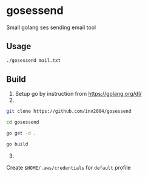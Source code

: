 # gosessend
Small golang ses sending email tool

## Usage
```bash
./gosessend mail.txt
```

## Build

1) Setup go by instruction from https://golang.org/dl/
2) 
```bash
git clone https://github.com/inv2004/gosessend
```
```bash
cd gosessend
```
```bash
go get -d .
```
```bash
go build
```
3)
Create ``$HOME/.aws/credentials`` for ``default`` profile
